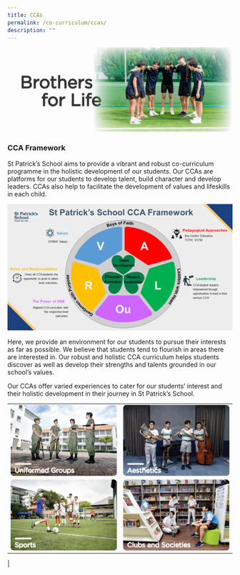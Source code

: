 ```yaml
---
title: CCAs
permalink: /co-curriculum/ccas/
description: ""
---
```

![](/images/ccabanner_gif.gif)

### **CCA Framework**

St Patrick’s School aims to provide a vibrant and robust co-curriculum programme in the holistic development of our students. Our CCAs are platforms for our students to develop talent, build character and develop leaders. CCAs also help to facilitate the development of values and lifeskills in each child. &nbsp;&nbsp;

![](/images/cca%20overview.png)

Here, we provide an environment for our students to pursue their interests as far as possible. We believe that students tend to flourish in areas there are interested in. Our robust and holistic CCA curriculum helps students discover as well as develop their strengths and talents grounded in our school’s values.

Our CCAs offer varied experiences to cater for our students’ interest and their holistic development in their journey in St Patrick’s School.


|||
| ------ | ------ |
|<a href="/co-curriculum/cca2/uniformed-groups/"><img src="/images/uniformed%20groups.png"></a>| ![](/images/aesthetics.png)|
![](/images/sports.png)|![](/images/clubs%20and%20societies.png)
|